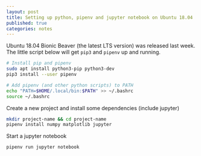 ```yaml
---
layout: post
title: Setting up python, pipenv and jupyter notebook on Ubuntu 18.04
published: true
categories: notes
---
```


Ubuntu 18.04 Bionic Beaver (the latest LTS version) was released last week. The little script below will get `pip3` and `pipenv` up and running.

```bash
# Install pip and pipenv
sudo apt install python3-pip python3-dev
pip3 install --user pipenv

# Add pipenv (and other python scripts) to PATH
echo "PATH=$HOME/.local/bin:$PATH" >> ~/.bashrc
source ~/.bashrc
```

Create a new project and install some dependencies (include jupyter)
```bash
mkdir project-name && cd project-name
pipenv install numpy matplotlib jupyter
```

Start a jupyter notebook
```bash
pipenv run jupyter notebook
```
